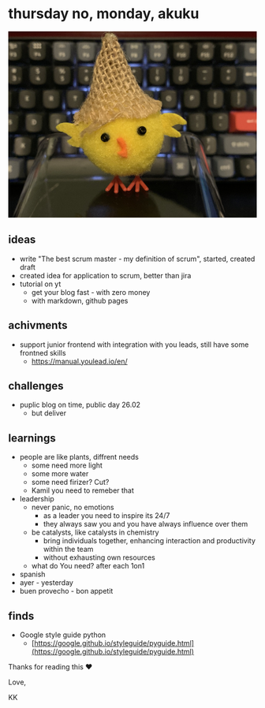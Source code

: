 # thursday no, monday, akuku

![Alt text](IMG_2519.jpeg)

## ideas
* write "The best scrum master - my definition of scrum", started, created draft
* created idea for application to scrum, better than jira 
* tutorial on yt
  * get your blog fast - with zero money
  * with markdown, github pages
  
## achivments 
* support junior frontend with integration with you leads, still have some frontned skills 
  * https://manual.youlead.io/en/

## challenges
* puplic blog on time, public day 26.02
  * but deliver 

## learnings
* people are like plants, diffrent needs
  * some need more light
  * some more water
  * some need firizer? Cut?
  * Kamil you need to remeber that
* leadership 
  * never panic, no emotions
    * as a leader you need to inspire its 24/7 
    * they always saw you and you have always influence over them
  * be catalysts, like catalysts in chemistry
    * bring individuals together, enhancing interaction and productivity within the team 
    * without exhausting own resources
  * what do You need? after each 1on1
* spanish
 * ayer - yesterday
 * buen provecho - bon appetit



## finds
* Google style guide python
  * [https://google.github.io/styleguide/pyguide.html](https://google.github.io/styleguide/pyguide.html)



Thanks for reading this ❤️

Love,

KK

